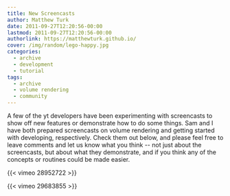 ```yaml
---
title: New Screencasts
author: Matthew Turk
date: 2011-09-27T12:20:56-00:00
lastmod: 2011-09-27T12:20:56-00:00
authorlink: https://matthewturk.github.io/
cover: /img/random/lego-happy.jpg
categories:
  - archive
  - development
  - tutorial
tags:
  - archive
  - volume rendering
  - community
---
```

A few of the yt developers have been experimenting with screencasts to
show off new features or demonstrate how to do some things. Sam and I
have both prepared screencasts on volume rendering and getting started
with developing, respectively. Check them out below, and please feel
free to leave comments and let us know what you think -- not just about
the screencasts, but about what they demonstrate, and if you think any
of the concepts or routines could be made easier.


{{< vimeo 28952722 >}}


{{< vimeo 29683855 >}}

